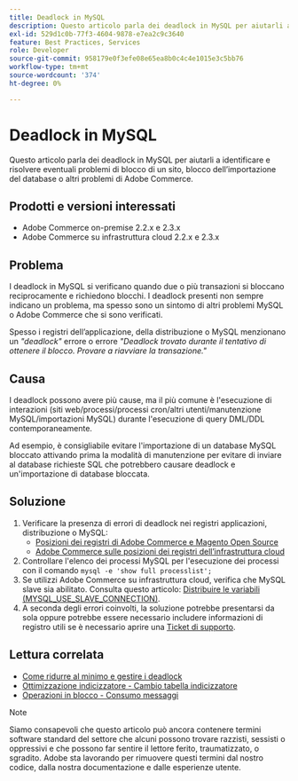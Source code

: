 ```yaml
---
title: Deadlock in MySQL
description: Questo articolo parla dei deadlock in MySQL per aiutarli a identificare e risolvere eventuali problemi di blocco di un sito, blocco dell’importazione del database o altri problemi di Adobe Commerce.
exl-id: 529d1c0b-77f3-4604-9878-e7ea2c9c3640
feature: Best Practices, Services
role: Developer
source-git-commit: 958179e0f3efe08e65ea8b0c4c4e1015e3c5bb76
workflow-type: tm+mt
source-wordcount: '374'
ht-degree: 0%

---
```


# Deadlock in MySQL

Questo articolo parla dei deadlock in MySQL per aiutarli a identificare e risolvere eventuali problemi di blocco di un sito, blocco dell’importazione del database o altri problemi di Adobe Commerce.

## Prodotti e versioni interessati

* Adobe Commerce on-premise 2.2.x e 2.3.x
* Adobe Commerce su infrastruttura cloud 2.2.x e 2.3.x

## Problema

I deadlock in MySQL si verificano quando due o più transazioni si bloccano reciprocamente e richiedono blocchi. I deadlock presenti non sempre indicano un problema, ma spesso sono un sintomo di altri problemi MySQL o Adobe Commerce che si sono verificati.

Spesso i registri dell’applicazione, della distribuzione o MySQL menzionano un *&quot;deadlock&quot;* errore o errore *&quot;Deadlock trovato durante il tentativo di ottenere il blocco. Provare a riavviare la transazione.&quot;*

## Causa

I deadlock possono avere più cause, ma il più comune è l&#39;esecuzione di interazioni (siti web/processi/processi cron/altri utenti/manutenzione MySQL/importazioni MySQL) durante l&#39;esecuzione di query DML/DDL contemporaneamente.

Ad esempio, è consigliabile evitare l&#39;importazione di un database MySQL bloccato attivando prima la modalità di manutenzione per evitare di inviare al database richieste SQL che potrebbero causare deadlock e un&#39;importazione di database bloccata.

## Soluzione

1. Verificare la presenza di errori di deadlock nei registri applicazioni, distribuzione o MySQL:
   * [Posizioni dei registri di Adobe Commerce e Magento Open Source](https://experienceleague.adobe.com/docs/commerce-operations/configuration-guide/cli/enable-logging.html)
   * [Adobe Commerce sulle posizioni dei registri dell’infrastruttura cloud](https://experienceleague.adobe.com/docs/commerce-cloud-service/user-guide/develop/test/log-locations.html)
1. Controllare l&#39;elenco dei processi MySQL per l&#39;esecuzione dei processi con il comando `mysql -e 'show full processlist';`
1. Se utilizzi Adobe Commerce su infrastruttura cloud, verifica che MySQL slave sia abilitato. Consulta questo articolo: [Distribuire le variabili (MYSQL\_USE\_SLAVE\_CONNECTION)](https://experienceleague.adobe.com/docs/commerce-cloud-service/user-guide/configure/env/stage/variables-deploy.html#mysql_use_slave_connection).
1. A seconda degli errori coinvolti, la soluzione potrebbe presentarsi da sola oppure potrebbe essere necessario includere informazioni di registro utili se è necessario aprire una [Ticket di supporto](/help/help-center-guide/help-center/magento-help-center-user-guide.md#submit-ticket).

## Lettura correlata

* [Come ridurre al minimo e gestire i deadlock](https://dev.mysql.com/doc/refman/5.7/en/innodb-deadlocks-handling.html)
* [Ottimizzazione indicizzatore - Cambio tabella indicizzatore](https://developer.adobe.com/commerce/php/development/components/indexing/optimization/)
* [Operazioni in blocco - Consumo messaggi](https://developer.adobe.com/commerce/php/development/components/message-queues/bulk-operations/)

>[!NOTE]
>
>Siamo consapevoli che questo articolo può ancora contenere termini software standard del settore che alcuni possono trovare razzisti, sessisti o oppressivi e che possono far sentire il lettore ferito, traumatizzato, o sgradito. Adobe sta lavorando per rimuovere questi termini dal nostro codice, dalla nostra documentazione e dalle esperienze utente.
